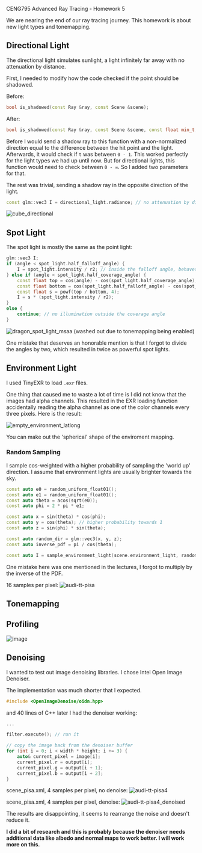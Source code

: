 CENG795 Advanced Ray Tracing - Homework 5

We are nearing the end of our ray tracing journey. This homework is about new light types and tonemapping.

## Directional Light

The directional light simulates sunlight, a light infinitely far away with no attenuation by distance.

First, I needed to modify how the code checked if the point should be shadowed.

Before:

```cpp
bool is_shadowed(const Ray &ray, const Scene &scene);
```

After:

```cpp
bool is_shadowed(const Ray &ray, const Scene &scene, const float min_t, const float max_t);
```

Before I would send a shadow ray to this function with a non-normalized direction equal to the difference between the hit point and the light. 
Afterwards, it would check if `t` was between `0 - 1`. This worked perfectly for the light types we had up until now.
But for directional lights, this function would need to check between `0 - ∞`. So I added two parameters for that.

The rest was trivial, sending a shadow ray in the opposite direction of the light.

```cpp
const glm::vec3 I = directional_light.radiance; // no attenuation by distance
```

![cube_directional](https://github.com/user-attachments/assets/76f3d12e-de82-4eae-89ec-f06e32eada2f)

## Spot Light

The spot light is mostly the same as the point light:

```cpp
glm::vec3 I;
if (angle < spot_light.half_falloff_angle) {
    I = spot_light.intensity / r2; // inside the falloff angle, behaves like a point light
} else if (angle < spot_light.half_coverage_angle) {
    const float top = cos(angle) - cos(spot_light.half_coverage_angle);
    const float bottom = cos(spot_light.half_falloff_angle) - cos(spot_light.half_coverage_angle);
    const float s = powf(top / bottom, 4);
    I = s * (spot_light.intensity / r2);
}
else {
    continue; // no illumination outside the coverage angle
}
```

![dragon_spot_light_msaa](https://github.com/user-attachments/assets/878cefaa-f2ca-4f79-9ca0-4acca6aa313f)
(washed out due to tonemapping being enabled)

One mistake that deserves an honorable mention is that I forgot to divide the angles by two, which resulted in twice as powerful spot lights.

## Environment Light

I used TinyEXR to load `.exr` files.

One thing that caused me to waste a lot of time is I did not know that the images had alpha channels. This resulted in the EXR loading function accidentally reading the alpha channel as one of the color channels every three pixels. Here is the result:

![empty_environment_latlong](https://github.com/user-attachments/assets/f3fab366-bb28-4f5e-a2c3-c89dc3cff7b5)

You can make out the 'spherical' shape of the enviroment mapping.

### Random Sampling

I sample cos-weighted with a higher probability of sampling the 'world up' direction. I assume that environment lights are usually brighter towards the sky.

```cpp
const auto e0 = random_uniform_float01();
const auto e1 = random_uniform_float01();
const auto theta = acos(sqrt(e0));
const auto phi = 2 * pi * e1;

const auto x = sin(theta) * cos(phi);
const auto y = cos(theta); // higher probability towards 1
const auto z = sin(phi) * sin(theta);

const auto random_dir = glm::vec3(x, y, z);
const auto inverse_pdf = pi / cos(theta);

const auto I = sample_environment_light(scene.environment_light, random_dir) * inverse_pdf;
```

One mistake here was one mentioned in the lectures, I forgot to multiply by the inverse of the PDF.

16 samples per pixel:
![audi-tt-pisa](https://github.com/user-attachments/assets/04e4d7ef-e4c9-4ba9-a743-6d8489e01acd)

## Tonemapping


## Profiling
![image](https://github.com/user-attachments/assets/3d03b348-bb12-499e-9864-d5f14013be2d)

## Denoising

I wanted to test out image denoising libraries. I chose Intel Open Image Denoiser. 

The implementation was much shorter that I expected.

```cpp
#include <OpenImageDenoise/oidn.hpp>
```

and 40 lines of C++ later I had the denoiser working:

```cpp
...

filter.execute(); // run it

// copy the image back from the denoiser buffer
for (int i = 0; i < width * height; i += 3) {
    auto& current_pixel = image[i];
    current_pixel.r = output[i];
    current_pixel.g = output[i + 1];
    current_pixel.b = output[i + 2];
}
```

scene_pisa.xml, 4 samples per pixel, no denoise:
![audi-tt-pisa4](https://github.com/user-attachments/assets/4815a942-e5e6-4f34-932a-86dcf9615409)

scene_pisa.xml, 4 samples per pixel, denoise:
![audi-tt-pisa4_denoised](https://github.com/user-attachments/assets/8ef8985d-a2e2-495c-af46-db13279c65ae)

The results are disappointing, it seems to rearrange the noise and doesn't reduce it.

**I did a bit of research and this is probably because the denoiser needs additional data like albedo and normal maps to work better. I will work more on this.**



